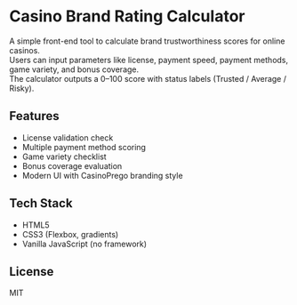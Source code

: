 # Casino Brand Rating Calculator

A simple front-end tool to calculate brand trustworthiness scores for online casinos.  
Users can input parameters like license, payment speed, payment methods, game variety, and bonus coverage.  
The calculator outputs a 0–100 score with status labels (Trusted / Average / Risky).

## Features
- License validation check
- Multiple payment method scoring
- Game variety checklist
- Bonus coverage evaluation
- Modern UI with CasinoPrego branding style

## Tech Stack
- HTML5
- CSS3 (Flexbox, gradients)
- Vanilla JavaScript (no framework)

## License
MIT
